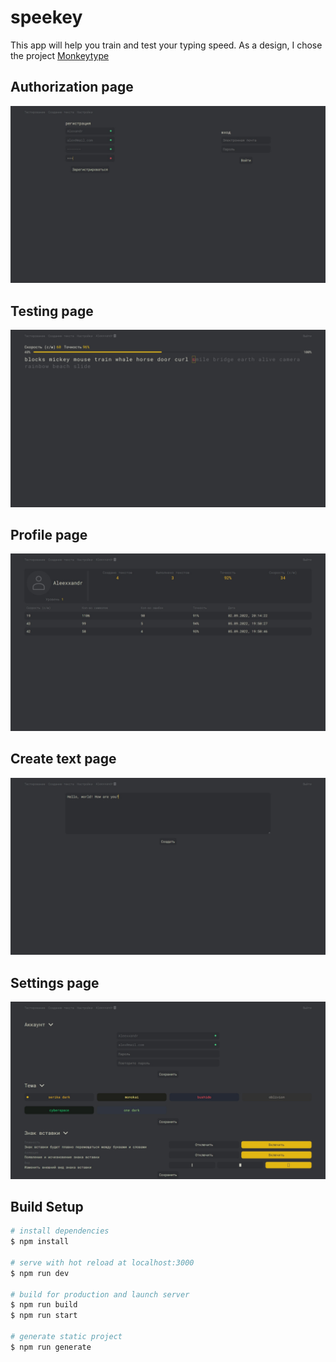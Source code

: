 # speekey

This app will help you train and test your typing speed. As a design, I chose the project [Monkeytype](https://monkeytype.com/)

## Authorization page
<img src="./readmeImages/authorization.jpg" alt="authorization page" />

## Testing page
<img src="./readmeImages/testing.jpg" alt="testing page" />

## Profile page
<img src="./readmeImages/account.jpg" alt="profile page" />

## Create text page
<img src="./readmeImages/create.jpg" alt="create text page" />

## Settings page
<img src="./readmeImages/settings.jpg" alt="settings page" />

## Build Setup

```bash
# install dependencies
$ npm install

# serve with hot reload at localhost:3000
$ npm run dev

# build for production and launch server
$ npm run build
$ npm run start

# generate static project
$ npm run generate
```
